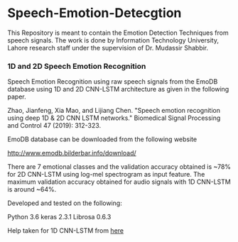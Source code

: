 # Speech-Emotion-Detecgtion
This Repository is meant to contain the Emotion Detection Techniques from speech signals. The work is done by Information Technology University, Lahore research staff under the supervision of Dr. Mudassir Shabbir.

### 1D and 2D Speech Emotion Recognition

Speech Emotion Recognition using raw speech signals from the EmoDB database using 1D and 2D CNN-LSTM architecture as given in the following paper.

Zhao, Jianfeng, Xia Mao, and Lijiang Chen. "Speech emotion recognition using deep 1D & 2D CNN LSTM networks." Biomedical Signal Processing and Control 47 (2019): 312-323.

EmoDB database can be downloaded from the following website

http://www.emodb.bilderbar.info/download/

There are 7 emotional classes and the validation accuracy obtained is ~78% for 2D CNN-LSTM using log-mel spectrogram as input feature.
The maximum validation accuracy obtained for audio signals with 1D CNN-LSTM is around ~64%.

Developed and tested on the following:

Python 3.6 keras 2.3.1 Librosa 0.6.3

Help taken for 1D CNN-LSTM from [here](https://github.com/vandana-rajan/1D-Speech-Emotion-Recognition)
